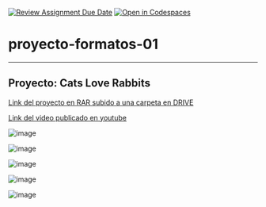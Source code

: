[![Review Assignment Due Date](https://classroom.github.com/assets/deadline-readme-button-24ddc0f5d75046c5622901739e7c5dd533143b0c8e959d652212380cedb1ea36.svg)](https://classroom.github.com/a/wfZ8MWM2)
[![Open in Codespaces](https://classroom.github.com/assets/launch-codespace-7f7980b617ed060a017424585567c406b6ee15c891e84e1186181d67ecf80aa0.svg)](https://classroom.github.com/open-in-codespaces?assignment_repo_id=14790371)
# proyecto-formatos-01
---
## Proyecto: Cats Love Rabbits
[Link del proyecto en RAR subido a una carpeta en DRIVE](https://drive.google.com/file/d/1huS1xs3D9YdvVzPmwm-GSLJ0WdeevoT5/view?usp=sharing)

[Link del video publicado en youtube](https://www.youtube.com/watch?v=tK3NRkNkPcA)

![image](https://github.com/UPT-FAING-EPIS/proyecto-si888-2024-i-u1-final-grupo_rivera_valverde/assets/90206909/a65a498c-0a71-4df8-86eb-73cc73ebbac1)

![image](https://github.com/UPT-FAING-EPIS/proyecto-si888-2024-i-u1-final-grupo_rivera_valverde/assets/90206909/c6221d16-ab73-4035-8bb2-8fb0f02f382a)

![image](https://github.com/UPT-FAING-EPIS/proyecto-si888-2024-i-u1-final-grupo_rivera_valverde/assets/90206909/3a700d30-24ec-4781-b881-47d5ccf260da)

![image](https://github.com/UPT-FAING-EPIS/proyecto-si888-2024-i-u1-final-grupo_rivera_valverde/assets/90206909/1c867eef-fa31-48a3-9c08-9da8f89204bc)

![image](https://github.com/UPT-FAING-EPIS/proyecto-si888-2024-i-u1-final-grupo_rivera_valverde/assets/90206909/e1b4bc91-2267-45a0-9313-e7a5c40a848d)



